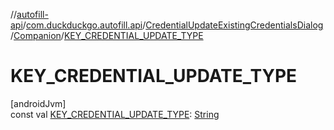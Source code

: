 //[autofill-api](../../../../index.md)/[com.duckduckgo.autofill.api](../../index.md)/[CredentialUpdateExistingCredentialsDialog](../index.md)/[Companion](index.md)/[KEY_CREDENTIAL_UPDATE_TYPE](-k-e-y_-c-r-e-d-e-n-t-i-a-l_-u-p-d-a-t-e_-t-y-p-e.md)

# KEY_CREDENTIAL_UPDATE_TYPE

[androidJvm]\
const val [KEY_CREDENTIAL_UPDATE_TYPE](-k-e-y_-c-r-e-d-e-n-t-i-a-l_-u-p-d-a-t-e_-t-y-p-e.md): [String](https://kotlinlang.org/api/latest/jvm/stdlib/kotlin/-string/index.html)
